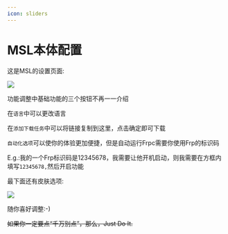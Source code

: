 ```yaml
---
icon: sliders
---
```

# MSL本体配置

这是MSL的设置页面:

![](./assets/msl_settings.png)

功能调整中基础功能的三个按钮不再一一介绍

在```语言```中可以更改语言

在```添加下载任务```中可以将链接复制到这里，点击确定即可下载

```自动化选项```可以使你的体验更加便捷，但是自动运行Frpc需要你使用Frp的标识码

E.g.:我的一个Frp标识码是12345678，我需要让他开机启动，则我需要在方框内填写`12345678,`然后开启功能



最下面还有皮肤选项:

![](./assets/skins.png)

随你喜好调整:-)

~~如果你一定要点“千万别点”，那么，Just Do It.~~

